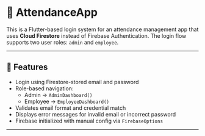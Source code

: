 # 🛂 AttendanceApp 

This is a Flutter-based login system for an attendance management app that uses **Cloud Firestore** instead of Firebase Authentication. The login flow supports two user roles: `admin` and `employee`.

---

## 🚀 Features

- Login using Firestore-stored email and password
- Role-based navigation:
  - Admin → `AdminDashboard()`
  - Employee → `EmployeeDashboard()`
- Validates email format and credential match
- Displays error messages for invalid email or incorrect password
- Firebase initialized with manual config via `FirebaseOptions`

---


